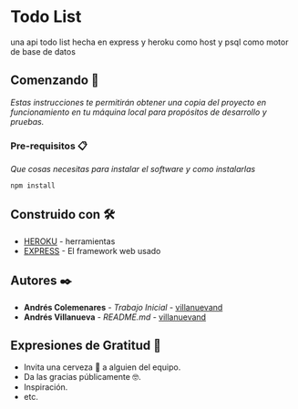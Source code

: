 # Todo List

una api todo list hecha en  express y heroku como host y psql como motor de base de datos

## Comenzando 🚀

_Estas instrucciones te permitirán obtener una copia del proyecto en funcionamiento en tu máquina local para propósitos de desarrollo y pruebas._


### Pre-requisitos 📋

_Que cosas necesitas para instalar el software y como instalarlas_

```
npm install
```


## Construido con 🛠️


* [HEROKU](http://www.heroku.com) - herramientas
* [EXPRESS](https://express.com/) - El framework web usado




## Autores ✒️


* **Andrés Colemenares** - *Trabajo Inicial* - [villanuevand](https://github.com/Raethandres)
* **Andrés Villanueva** - *README.md* - [villanuevand](https://github.com/villanuevand)


## Expresiones de Gratitud 🎁

* Invita una cerveza 🍺 a alguien del equipo. 
* Da las gracias públicamente 🤓.
* Inspiración.
* etc.
